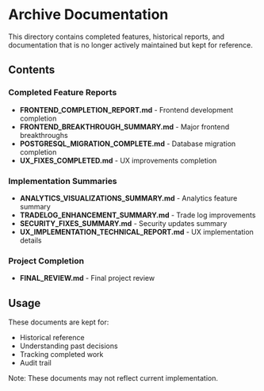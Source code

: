 # Archive Documentation

This directory contains completed features, historical reports, and documentation that is no longer actively maintained but kept for reference.

## Contents

### Completed Feature Reports
- **FRONTEND_COMPLETION_REPORT.md** - Frontend development completion
- **FRONTEND_BREAKTHROUGH_SUMMARY.md** - Major frontend breakthroughs
- **POSTGRESQL_MIGRATION_COMPLETE.md** - Database migration completion
- **UX_FIXES_COMPLETED.md** - UX improvements completion

### Implementation Summaries
- **ANALYTICS_VISUALIZATIONS_SUMMARY.md** - Analytics feature summary
- **TRADELOG_ENHANCEMENT_SUMMARY.md** - Trade log improvements
- **SECURITY_FIXES_SUMMARY.md** - Security updates summary
- **UX_IMPLEMENTATION_TECHNICAL_REPORT.md** - UX implementation details

### Project Completion
- **FINAL_REVIEW.md** - Final project review

## Usage

These documents are kept for:
- Historical reference
- Understanding past decisions
- Tracking completed work
- Audit trail

Note: These documents may not reflect current implementation.